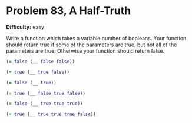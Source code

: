 # Problem 83, A Half-Truth

**Difficulty:** easy

Write a function which takes a variable number of booleans. Your function should return true if some of the parameters are true, but not all of the parameters are true. Otherwise your function should return false.

```clj
(= false (__ false false))
```

```clj
(= true (__ true false))
```

```clj
(= false (__ true))
```

```clj
(= true (__ false true false))
```

```clj
(= false (__ true true true))
```

```clj
(= true (__ true true true false))
```
